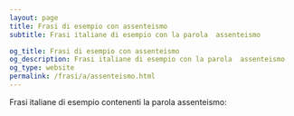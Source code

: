 ```yaml
---
layout: page
title: Frasi di esempio con assenteismo 
subtitle: Frasi italiane di esempio con la parola  assenteismo

og_title: Frasi di esempio con assenteismo 
og_description: Frasi italiane di esempio con la parola  assenteismo
og_type: website
permalink: /frasi/a/assenteismo.html
---
```


Frasi italiane di esempio contenenti la parola assenteismo:


